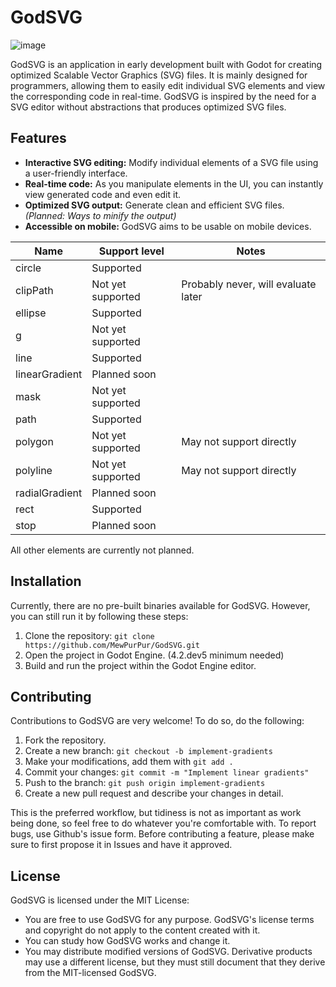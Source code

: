 # GodSVG

![image](https://github.com/MewPurPur/GodSVG/assets/85438892/0800ff2a-8677-41a9-8888-4cbbf8d698f6)

GodSVG is an application in early development built with Godot for creating optimized Scalable Vector Graphics (SVG) files. It is mainly designed for programmers, allowing them to easily edit individual SVG elements and view the corresponding code in real-time.
GodSVG is inspired by the need for a SVG editor without abstractions that produces optimized SVG files.

## Features

- **Interactive SVG editing:** Modify individual elements of a SVG file using a user-friendly interface.
- **Real-time code:** As you manipulate elements in the UI, you can instantly view generated code and even edit it.
- **Optimized SVG output:** Generate clean and efficient SVG files. _(Planned: Ways to minify the output)_
- **Accessible on mobile:** GodSVG aims to be usable on mobile devices.

| Name | Support level | Notes |
| --- | --- | --- |
| circle | Supported | |
| clipPath | Not yet supported | Probably never, will evaluate later |
| ellipse | Supported | |
| g | Not yet supported | |
| line | Supported |
| linearGradient | Planned soon | |
| mask | Not yet supported | |
| path | Supported | |
| polygon | Not yet supported | May not support directly |
| polyline | Not yet supported | May not support directly |
| radialGradient | Planned soon | |
| rect | Supported | |
| stop | Planned soon | |

All other elements are currently not planned.

## Installation

Currently, there are no pre-built binaries available for GodSVG. However, you can still run it by following these steps:

1. Clone the repository: `git clone https://github.com/MewPurPur/GodSVG.git`
2. Open the project in Godot Engine. (4.2.dev5 minimum needed)
3. Build and run the project within the Godot Engine editor.

## Contributing

Contributions to GodSVG are very welcome! To do so, do the following:

1. Fork the repository.
2. Create a new branch: `git checkout -b implement-gradients`
3. Make your modifications, add them with `git add .`
4. Commit your changes: `git commit -m "Implement linear gradients"`
5. Push to the branch: `git push origin implement-gradients`
6. Create a new pull request and describe your changes in detail.

This is the preferred workflow, but tidiness is not as important as work being done, so feel free to do whatever you're comfortable with.
To report bugs, use Github's issue form. Before contributing a feature, please make sure to first propose it in Issues and have it approved.

## License

GodSVG is licensed under the MIT License:

- You are free to use GodSVG for any purpose. GodSVG's license terms and copyright do not apply to the content created with it.
- You can study how GodSVG works and change it.
- You may distribute modified versions of GodSVG. Derivative products may use a different license, but they must still document that they derive from the MIT-licensed GodSVG.
